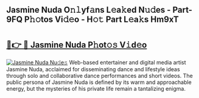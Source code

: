 ## Jasmine Nuda O𝚗𝚕yf𝚊ns L𝚎a𝚔ed N𝚞𝚍es - Part-9FQ P𝚑𝚘tos Vi𝚍𝚎o - H𝚘𝚝 Part L𝚎a𝚔s Hm9xT

# <h2><a href="http://kfbcw8w.oniu.top/?m=Jasmine+Nuda">🔗👉 🔴 Jasmine Nuda P𝚑ot𝚘𝚜 V𝚒d𝚎o</a></h2>

[![Jasmine Nuda Nu𝚍e𝚜](https://i.imgur.com/0qMVB7G.gif)](http://kfbcw8w.oniu.top/?m=Jasmine+Nuda)
Web-based entertainer and digital media artist Jasmine Nuda, acclaimed for disseminating dance and lifestyle ideas through solo and collaborative dance performances and short videos. The public persona of Jasmine Nuda is defined by its warm and approachable energy, but the mysteries of his private life remain a tantalizing enigma.  
